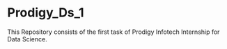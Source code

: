 # Prodigy_Ds_1

This Repository consists of the first task of Prodigy Infotech Internship for Data Science.

